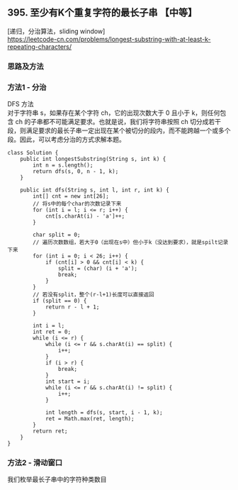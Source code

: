 ## 395. 至少有K个重复字符的最长子串 【中等】     
[递归，分治算法，sliding window]      
https://leetcode-cn.com/problems/longest-substring-with-at-least-k-repeating-characters/     

### 思路及方法      
### 方法1 - 分治
DFS 方法     
对于字符串 s，如果存在某个字符 ch，它的出现次数大于 0 且小于 k，则任何包含 ch 的子串都不可能满足要求。也就是说，我们将字符串按照 ch 切分成若干段，则满足要求的最长子串一定出现在某个被切分的段内，而不能跨越一个或多个段。因此，可以考虑分治的方式求解本题。         
```
class Solution {
    public int longestSubstring(String s, int k) {
        int n = s.length();
        return dfs(s, 0, n - 1, k);
    }

    public int dfs(String s, int l, int r, int k) {
        int[] cnt = new int[26];
        // 将s中的每个char的次数记录下来
        for (int i = l; i <= r; i++) {
            cnt[s.charAt(i) - 'a']++;
        }

        char split = 0;
        // 遍历次数数组，若大于0（出现在s中）但小于k（没达到要求），就是spilt记录下来
        for (int i = 0; i < 26; i++) {
            if (cnt[i] > 0 && cnt[i] < k) {
                split = (char) (i + 'a');
                break;
            }
        }
        // 若没有split，整个(r-l+1)长度可以直接返回
        if (split == 0) {
            return r - l + 1;
        }

        int i = l;
        int ret = 0;
        while (i <= r) {
            while (i <= r && s.charAt(i) == split) {
                i++;
            }
            if (i > r) {
                break;
            }
            int start = i;
            while (i <= r && s.charAt(i) != split) {
                i++;
            }

            int length = dfs(s, start, i - 1, k);
            ret = Math.max(ret, length);
        }
        return ret;
    }
}

```
### 方法2 - 滑动窗口            
我们枚举最长子串中的字符种类数目





































